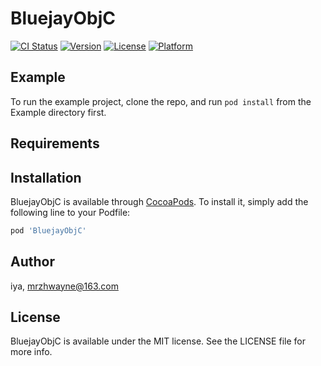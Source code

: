 # BluejayObjC

[![CI Status](https://img.shields.io/travis/iya/BluejayObjC.svg?style=flat)](https://travis-ci.org/iya/BluejayObjC)
[![Version](https://img.shields.io/cocoapods/v/BluejayObjC.svg?style=flat)](https://cocoapods.org/pods/BluejayObjC)
[![License](https://img.shields.io/cocoapods/l/BluejayObjC.svg?style=flat)](https://cocoapods.org/pods/BluejayObjC)
[![Platform](https://img.shields.io/cocoapods/p/BluejayObjC.svg?style=flat)](https://cocoapods.org/pods/BluejayObjC)

## Example

To run the example project, clone the repo, and run `pod install` from the Example directory first.

## Requirements

## Installation

BluejayObjC is available through [CocoaPods](https://cocoapods.org). To install
it, simply add the following line to your Podfile:

```ruby
pod 'BluejayObjC'
```

## Author

iya, mrzhwayne@163.com

## License

BluejayObjC is available under the MIT license. See the LICENSE file for more info.
